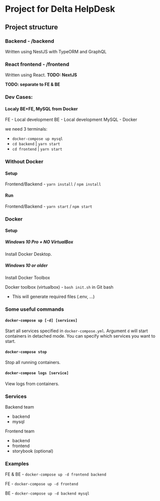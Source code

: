 # Project for Delta HelpDesk
## Project structure
### Backend - /backend
Written using NestJS with TypeORM and GraphQL
### React frontend - /frontend
Written using React. **TODO: NextJS**

**TODO: separate to FE & BE**

### Dev Cases:
#### Localy BE+FE, MySQL from Docker
FE - Local development
BE - Local development
MySQL - Docker

we need 3 terminals:   
  - `docker-compose up mysql`
  - `cd backend` | `yarn start`
  - `cd frontend` | `yarn start`

### Without Docker
#### Setup
Frontend/Backend - `yarn install` / `npm install` 

#### Run
Frontend/Backend - `yarn start` / `npm start`

### Docker

#### Setup

##### Windows 10 Pro + NO VirtualBox
Install Docker Desktop.

##### Windows 10 or older
Install Docker Toolbox

Docker toolbox (virtualbox) - `bash init.sh` in Git bash
- This will generate required files (.env, ...)

### Some useful commands
#### `docker-compose up [-d] [services]`
Start all services specified in `docker-compose.yml`. Argument `d` will start containers in detached mode. You can specify which services you want to start.
#### `docker-compose stop`
Stop all running containers.
#### `docker-compose logs [service]`
View logs from containers.

### Services
Backend team
- backend
- mysql

Frontend team
- backend
- frontend
- storybook (optional)

### Examples
FE & BE - `docker-compose up -d frontend backend`

FE - `docker-compose up -d frontend`

BE - `docker-compose up -d backend mysql`

